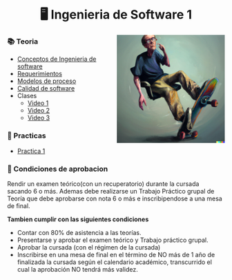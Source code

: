 <h1 align="center"> 🖥️ Ingenieria de Software 1</h1>
 <p><img width="250" align='right' src="Img/2.png"></p>


### 📚 Teoria


- [Conceptos de Ingenieria de software]()
- [Requerimientos]()
- [Modelos de proceso]()
- [Calidad de software]()
- Clases
  - [Video 1](https://www.youtube.com/watch?v=NK-VB6cw8Cs)
  - [Video 2](https://www.youtube.com/watch?v=l9eGBnooMcA)
  - [Video 3](https://www.youtube.com/watch?v=13hLavqMmxk)

### 🔨 Practicas

- [Practica 1](/Documentos/Practica1.md)

### 📝 Condiciones de aprobacion

Rendir un examen teórico(con un recuperatorio) durante la cursada sacando 6 o más. Ademas debe realizarse un Trabajo Práctico grupal de Teoría que debe aprobarse con nota 6 o más e inscribipendose a una mesa de final.

**Tambien cumplir con las siguientes condiciones**
- Contar con 80% de asistencia a las teorías.
- Presentarse y aprobar el examen teórico y Trabajo práctico grupal.
- Aprobar la cursada (con el régimen de la cursada)
- Inscribirse en una mesa de final en el término de NO más de 1 año de finalizada la cursada según el calendario académico, transcurrido el cual la aprobación NO tendrá más validez.